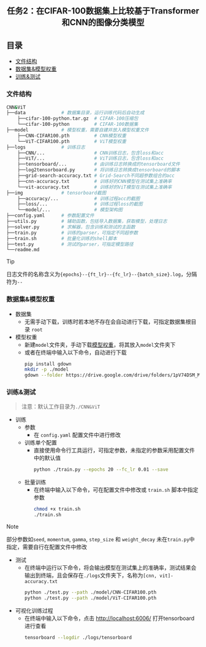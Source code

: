 <h2 align="center"> 任务2：在CIFAR-100数据集上比较基于Transformer和CNN的图像分类模型 </h2>

<h2> 目录 </h2>

- [文件结构](#文件结构)
- [数据集\&模型权重](#数据集模型权重)
- [训练\&测试](#训练测试)

### 文件结构

```bash
CNN&ViT
├──data             # 数据集目录，运行训练代码后自动生成
    ├──cifar-100-python.tar.gz  # CIFAR-100压缩包
    └──cifar-100-python         # CIFAR-100数据集
├──model            # 模型权重，需要自建并放入模型权重文件
    ├──CNN-CIFAR100.pth         # CNN模型权重
    └──ViT-CIFAR100.pth         # ViT模型权重
├──logs             # 训练日志
    ├──CNN/...                  # CNN训练日志，包含loss和acc
    ├──ViT/...                  # ViT训练日志，包含loss和acc
    ├──tensorboard/...          # 由训练日志转换成的tensorboard文件
    ├──log2tensorboard.py       # 将训练日志转换成tensorboard的脚本
    ├──grid-search-accuracy.txt # Grid-Search不同超参数组合的acc
    ├──cnn-accuracy.txt         # 训练好的CNN模型在测试集上准确率
    └──vit-accuracy.txt         # 训练好的ViT模型在测试集上准确率
├──img              # tensorboard截图
    ├──accuracy/...             # 训练过程acc的截图
    ├──loss/...                 # 训练过程loss的截图
    └──model/...                # 模型架构图
├──config.yaml      # 参数配置文件
├──utils.py         # 辅助函数，包括导入数据集，获取模型，处理日志
├──solver.py        # 求解器，包含训练和测试的主函数
├──train.py         # 训练的parser，可指定不同超参数
├──train.sh         # 批量化训练的shell脚本
├──test.py          # 测试的parser，可指定模型路径
└──readme.md      
```

> [!TIP]
> 日志文件的名称含义为`{epochs}--{ft_lr}--{fc_lr}--{batch_size}.log`，分隔符为`--`


### 数据集&模型权重

- 数据集
  - 无需手动下载，训练时若本地不存在会自动进行下载，可指定数据集根目录 `root` 
- 模型权重
  - 新建`model`文件夹，手动下载[模型权重](https://drive.google.com/drive/folders/1pV74DSM_MMEqIT9KZygSfciS4wUiW370?usp=drive_link)，将其放入`model`文件夹下
  - 或者在终端中输入以下命令，自动进行下载
    ```bash
    pip install gdown
    mkdir -p ./model
    gdown --folder https://drive.google.com/drive/folders/1pV74DSM_MMEqIT9KZygSfciS4wUiW370 -O ./model
    ``` 

### 训练&测试

> 注意：默认工作目录为`./CNN&ViT`

- 训练
  - 参数
    - 在 `config.yaml` 配置文件中进行修改
  - 训练单个配置
    - 直接使用命令行工具运行，可指定参数，未指定的参数采用配置文件中的默认值
      ```bash
      python ./train.py --epochs 20 --fc_lr 0.01 --save
      ```
  - 批量训练
    - 在终端中输入以下命令，可在配置文件中修改或 `train.sh` 脚本中指定参数
      ```bash
      chmod +x train.sh
      ./train.sh
      ```
> [!NOTE]
> 部分参数如`seed`, `momentum`, `gamma`, `step_size` 和 `weight_decay` 未在`train.py`中指定，需要自行在配置文件中修改  
- 测试
  - 在终端中运行以下命令，将会输出模型在测试集上的准确率，测试结果会输出到终端，且会保存在`./logs`文件夹下，名称为`[cnn, vit]-accuracy.txt`
    ```bash
    python ./test.py --path ./model/CNN-CIFAR100.pth
    python ./test.py --path ./model/ViT-CIFAR100.pth
    ``` 
- 可视化训练过程
  - 在终端中输入以下命令，点击 [http://localhost:6006/]() 打开tensorboard进行查看
    ```bash
    tensorboard --logdir ./logs/tensorboard
    ``` 